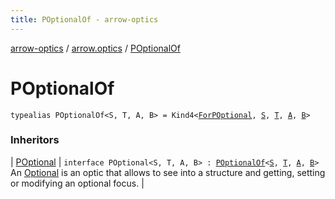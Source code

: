 ```yaml
---
title: POptionalOf - arrow-optics
---
```


[arrow-optics](../index.html) / [arrow.optics](index.html) / [POptionalOf](./-p-optional-of.html)

# POptionalOf

`typealias POptionalOf<S, T, A, B> = Kind4<`[`ForPOptional`](-for-p-optional.html)`, `[`S`](-p-optional-of.html#S)`, `[`T`](-p-optional-of.html#T)`, `[`A`](-p-optional-of.html#A)`, `[`B`](-p-optional-of.html#B)`>`

### Inheritors

| [POptional](-p-optional/index.html) | `interface POptional<S, T, A, B> : `[`POptionalOf`](./-p-optional-of.html)`<`[`S`](-p-optional/index.html#S)`, `[`T`](-p-optional/index.html#T)`, `[`A`](-p-optional/index.html#A)`, `[`B`](-p-optional/index.html#B)`>`<br>An [Optional](-optional.html) is an optic that allows to see into a structure and getting, setting or modifying an optional focus. |

